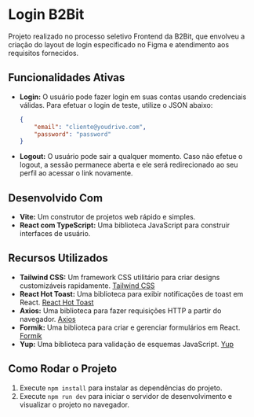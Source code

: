 # Login B2Bit

Projeto realizado no processo seletivo Frontend da B2Bit, que envolveu a criação do layout de login especificado no Figma e atendimento aos requisitos fornecidos.

## Funcionalidades Ativas

- **Login:** O usuário pode fazer login em suas contas usando credenciais válidas. Para efetuar o login de teste, utilize o JSON abaixo:
  ```json
  {
      "email": "cliente@youdrive.com",
      "password": "password"
  }
  ```
- **Logout:** O usuário pode sair a qualquer momento. Caso não efetue o logout, a sessão permanece aberta e ele será redirecionado ao seu perfil ao acessar o link novamente.

## Desenvolvido Com

- **Vite:** Um construtor de projetos web rápido e simples.
- **React com TypeScript:** Uma biblioteca JavaScript para construir interfaces de usuário.

## Recursos Utilizados

- **Tailwind CSS:** Um framework CSS utilitário para criar designs customizáveis rapidamente. [Tailwind CSS](https://tailwindcss.com/)
- **React Hot Toast:** Uma biblioteca para exibir notificações de toast em React. [React Hot Toast](https://react-hot-toast.com/)
- **Axios:** Uma biblioteca para fazer requisições HTTP a partir do navegador. [Axios](https://axios-http.com/)
- **Formik:** Uma biblioteca para criar e gerenciar formulários em React. [Formik](https://formik.org/)
- **Yup:** Uma biblioteca para validação de esquemas JavaScript. [Yup](https://github.com/jquense/yup)

## Como Rodar o Projeto

1. Execute `npm install` para instalar as dependências do projeto.
2. Execute `npm run dev` para iniciar o servidor de desenvolvimento e visualizar o projeto no navegador.